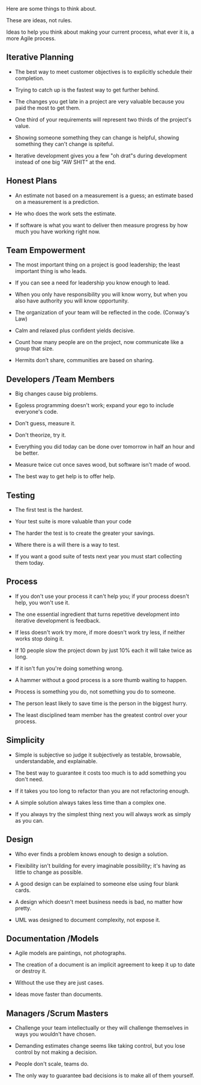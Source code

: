 Here are some things to think about.

These are ideas, not rules. 

Ideas to help you think about making your current process, what ever it is, a more Agile process.

## Iterative Planning

- The best way to meet customer objectives is to explicitly schedule their completion.

- Trying to catch up is the fastest way to get further behind.

- The changes you get late in a project are very valuable because you paid the most to get them.

- One third of your requirements will represent two thirds of the project's value.

- Showing someone something they can change is helpful, showing something they can't change is spiteful.

- Iterative development gives you a few "oh drat"s during development instead of one big "AW SHIT" at the end.

## Honest Plans

- An estimate not based on a measurement is a guess; an estimate based on a measurement is a prediction.

- He who does the work sets the estimate.

- If software is what you want to deliver then measure progress by how much you have working right now.

## Team Empowerment
- The most important thing on a project is good leadership; the least important thing is who leads.

- If you can see a need for leadership you know enough to lead.

- When you only have responsibility you will know worry, but when you also have authority you will know opportunity.

- The organization of your team will be reflected in the code. (Conway's Law)

- Calm and relaxed plus confident yields decisive.

- Count how many people are on the project, now communicate like a group that size.

- Hermits don’t share, communities are based on sharing.

## Developers /Team Members

- Big changes cause big problems.

- Egoless programming doesn't work; expand your ego to include everyone's code.

- Don't guess, measure it.

- Don't theorize, try it.

- Everything you did today can be done over tomorrow in half an hour and be better.

- Measure twice cut once saves wood, but software isn't made of wood.

- The best way to get help is to offer help.

## Testing
- The first test is the hardest.

- Your test suite is more valuable than your code

- The harder the test is to create the greater your savings.

- Where there is a will there is a way to test.

- If you want a good suite of tests next year you must start collecting them today.

## Process

- If you don't use your process it can't help you; if your process doesn't help, you won't use it.

- The one essential ingredient that turns repetitive development into iterative development is feedback.

- If less doesn't work try more, if more doesn't work try less, if neither works stop doing it.

- If 10 people slow the project down by just 10% each it will take twice as long.

- If it isn't fun you're doing something wrong.

- A hammer without a good process is a sore thumb waiting to happen.

- Process is something you do, not something you do to someone.

- The person least likely to save time is the person in the biggest hurry.

- The least disciplined team member has the greatest control over your process.


## Simplicity

- Simple is subjective so judge it subjectively as testable, browsable, understandable, and explainable.

- The best way to guarantee it costs too much is to add something you don't need.

- If it takes you too long to refactor than you are not refactoring enough.

- A simple solution always takes less time than a complex one.

- If you always try the simplest thing next you will always work as simply as you can.

## Design
- Who ever finds a problem knows enough to design a solution.

- Flexibility isn't building for every imaginable possibility; it's having as little to change as possible.

- A good design can be explained to someone else using four blank cards.

- A design which doesn't meet business needs is bad, no matter how pretty.

- UML was designed to document complexity, not expose it.

## Documentation /Models

- Agile models are paintings, not photographs.

- The creation of a document is an implicit agreement to keep it up to date or destroy it.

- Without the use they are just cases.

- Ideas move faster than documents.


## Managers /Scrum Masters

- Challenge your team intellectually or they will challenge themselves in ways you wouldn't have chosen.

- Demanding estimates change seems like taking control, but you lose control by not making a decision.

- People don't scale, teams do.

- The only way to guarantee bad decisions is to make all of them yourself.
